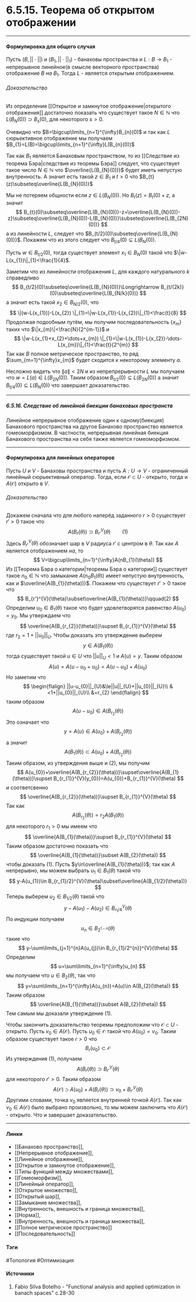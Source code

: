 # 6.5.15. Теорема об открытом отображении
***
#### Формулировка для общего случая
Пусть $(B,||\cdot||)$ и $(B_{1},||\cdot||_{1})$ - банаховы пространства и $L:B\to B_{1}$ - непрерывное линейное(в смысле векторного пространства) отображение $B$ *на* $B_{1}$. Тогда $L$ - является открытым отображением.
###### Доказательство
Из определения [[Открытое и замкнутое отображение|открытого отображения]] достаточно показать что существует такое $N\in\mathbb{N}$ что $L(B_{N}(0))\supset B_{s}(0)$, для некоторого $s>0$.

Очевидно что $B=\bigcup\limits_{n=1}^{\infty}B_{n}(0)$ и так как $L$ сюрьективное отображение мы получаем $B_{1}=L(B)=\bigcup\limits_{n=1}^{\infty}L(B_{n}(0))$

Так как $B_{1}$ является Банаховым пространством, то из [[Следствие из теорема Бэра|следствия из теоремы Бэра]] следует, что существует такое число $N\in\mathbb{N}$ что $\overline{L(B_{N}(0))}$ будет иметь непустую внутренность.
А значит есть такой $z\in B_{1}$ и $t>0$ что $B_{t}(z)\subseteq\overline{L(B_{N}(0))}$

Мы не потеряем общности если $z\in L(B_{N}(0))$. Но $B_{t}(z)=B_{t}(0)+z$, а значит
$$
B_{t}(0)\subseteq\overline{L(B_{N}(0))}-z=\overline{L(B_{N}(0))-z}\subseteq\overline{L(B_{N}(0))-L(B_{N}(0))}\subseteq\overline{L(B_{2N}(0))}
$$
а из линейности $L$, следует что $B_{t/2}(0)\subseteq\overline{L(B_{N}(0))}$. Покажем что из этого следует что $B_{t/4}(0)\subseteq L(B_{N}(0))$.

Пусть $w\in B_{t/2}(0)$, тогда существует элемент $x_{1}\in B_{N}(0)$ такой что $\|w-L(x_{1})\|_{1}<\frac{1}{4}$.

Заметим что из линейности отображения $L$, для каждого натурального $k$ справедливо
$$
B_{t/2}(0)\subseteq\overline{L(B_{N}(0))}\Longrightarrow B_{t/(2k)}(0)\subseteq\overline{L(B_{N/k}(0))}
$$
а значит есть такой $x_{2}\in B_{N/2}(0)$, что
$$
\|(w-L(x_{1}))-L(x_{2}) \|_{1}=\|w-L(x_{1})-L(x_{2})\|_{1}<\frac{t}{8}
$$
Продолжая подообным путём, мы получим последовательность $\{x_{m}\}$ таких что $\|x_{m}\|<\frac{N}{2^{m-1}}$ и
$$
\|w-L(x_{1}+x_{2}+\dots+x_{m}) \|_{1}=\|w-L(x_{1})-L(x_{2})-\dots-L(x_{m})\|_{1}<\frac{t}{2^{m}}
$$
Так как $B$ полное метрическое пространство, то ряд $\sum_{m=1}^{\infty}x_{m}$ будет сходится к некоторому элементу $a$.

Несложно видеть что $\|a\|<2N$ и из непрепрерывности $L$ мы получаем что $w=L(a)\in L(B_{2N}(0))$.
Таким образом $B_{t/2}(0)\subseteq L(B_{2N}(0))$ а значит $B_{t/4}(0)\subseteq L(B_{N}(0))$ что завершает доказательство.
***
##### 6.5.16. Следствие об линейной биекции банаховых пространств
Линейное непрерывное отображение один к одному(биекция) Банахового пространства на другое Банахово пространство является гомеоморфизмом. В частности, непрерывная линейная биекция Банахового пространства на себя также является гомеоморфизмом. 
***
#### Формулировка для линейных операторов
Пусть $U$ и $V$ - Банаховы пространства и пусть $A:U\to V$ - ограниченный линейный сюрьективный оператор. Тогда, если $\mathcal{O}\subset U$ - открыто, тогда и $A(\mathcal{O})$ открыто в $V$.
###### Доказательство
Докажем сначала что для любого наперёд заданного $r>0$ существует $r'>0$ такое что 
$$
A(B_{r}(\theta))\supset B_{r'}^{V}(\theta)\qquad(1)
$$
Здесь $B_{r'}^{V}(\theta)$ обозначает шар в $V$ радиуса $r'$ с центром в $\theta$. Так как $A$ является отображением *на*, то
$$
V=\bigcup\limits_{n=1}^{\infty}A(nB_{1}(\theta))
$$
Из [[Теорема Бэра о категории|теоремы Бэра о категории]] существует такое $n_{0}\in\mathbb{N}$ что замыкание $A(n_{0}B_{1}(\theta))$ имеет непустую внутренность, как и $\overline{A(B_{1}(\theta))}$. Покажем что существует $r'>0$ такое что
$$
B_{r'}^{V}(\theta)\subset\overline{A(B_{1}(\theta))}\qquad(2)
$$
Определим $u_{0}\in B_{1}(\theta)$ такое что будет удовлетворятся равенство $A(u_{0})=y_{0}$. Мы утверждаем что
$$
\overline{A(B_{r_{2}}(\theta))}\supset B_{r_{1}}^{V}(\theta)
$$
где $r_{2}=1+||u_{0}||_{U}$. Чтобы доказать это утверждение выберем
$$
y\in A(B_{1}(\theta))
$$
тогда существует такой $u\in U$ что $||u||_{U}<1$ и $A(u)=y$. Таким образом
$$
A(u)=A(u-u_{0}+u_{0})=A(u-u_{0})+A(u_{0})
$$
Но заметим что
$$
\begin{flalign}
||u-u_{0}||_{U}&\le||u||_{U}+||u_{0}||_{U}\\
&<1+||u_{0}||_{U}\\
&=r_{2}
\end{flalign}
$$
таким образом
$$
A(u-u_{0})\in A(B_{r_{2}}(\theta))
$$
Это означает что
$$
y=A(u)\in A(u_{0})+A(B_{r_{2}}(\theta))
$$
а значит
$$
A(B_{1}(\theta))\subset A(u_{0})+A(B_{r_{2}}(\theta))
$$
Таким образом, из утверждения выше и $(2)$, мы получим
$$
A(u_{0})+\overline{A(B_{r_{2}}(\theta))}\supset\overline{A(B_{1}(\theta))}\supset B_{r_{1}}^{V}(y_{0})=A(u_{0})+B_{r_{1}}^{V}(\theta)
$$
и соответсвенно 
$$
\overline{A(B_{r_{2}}(\theta))}\supset B_{r_{1}}^{V}(\theta)
$$
Так как
$$
A(B_{r_{2}}(\theta))=r_{2}A(B_{1}(\theta))
$$
для некоторого $r_{1}>0$ мы имеем что
$$
\overline{A(B_{1}(\theta))}\supset B_{r_{1}}^{V}(\theta)
$$
Таким образом достаточно показать что 
$$
\overline{A(B_{1}(\theta))}\subset A(B_{2}(\theta))
$$
чтобы доказать $(1)$. Пусть $y\in\overline{A(B_{1}(\theta))}$; так как $A$ непрерывно, мы можем выбрать $u_{1}\in B_{1}(\theta)$ такой что
$$
y-A(u_{1})\in B_{r_{1}/2}^{V}(\theta)\subset\overline{A(B_{1/2}(\theta))}
$$
Теперь выберем $u_{2}\in B_{1/2}(\theta)$ такой что
$$
y-A(u_{1})-A(u_{2})\in B_{r_{1}/4}^{V}(\theta)
$$
По индукции получаем
$$
u_{n}\in B_{2^{1-n}}(\theta)
$$
такие что
$$
y-\sum\limits_{j=1}^{n}A(u_{j})\in B_{r_{1}/2^{n}}^{V}(\theta)
$$
Определим 
$$
u=\sum\limits_{n=1}^{\infty}u_{n}
$$
мы получаем что $u\in B_{2}(\theta)$, так что
$$
y=\sum\limits_{n=1}^{\infty}A(u_{n})=A(u)\in A(B_{2}(\theta))
$$
Таким образом
$$
\overline{A(B_{1}(\theta))}\subset A(B_{2}(\theta))
$$
Тем самым мы доказали утверждение $(1)$. 

Чтобы закончить доказательство теоремы предположим что $\mathcal{O}\subset U$ - открыто. Пусть $v_{0}\in A(\mathcal{O})$. Пусть $u_{0}\in\mathcal{O}$ такой что $A(u_{0})=v_{0}$. Таким образом существует такое $r>0$ что
$$
B_{r}(u_{0})\subset\mathcal{O}
$$
Из утверждения $(1)$, получаем
$$
A(B_{r}(\theta))\supset B_{r'}^{V}(\theta)
$$
для некоторого $r'>0$. Таким образом
$$
A(\mathcal{O})\supset A(u_{0})+A(B_{r}(\theta))\supset v_{0}+B_{r'}^{V}(\theta)
$$
Другими словами, точка $v_{0}$ является внутренней точкой $A(\mathcal{O})$. Так как $v_{0}\in A(\mathcal{O})$ было выбрано произвольно, то мы можем заключить что $A(\mathcal{O})$ - открыто.
Что и завершает доказательство.
***
#### Линки
- [[Банахово пространство]],
- [[Непрерывное отображение]],
- [[Линейное отображение]],
- [[Открытое и замкнутое отображение]],
- [[Типы функций между множествами]],
- [[Гомеоморфизм]],
- [[Линейный оператор]],
- [[Открытое множество]],
- [[Открытый шар]],
- [[Замыкание множества]],
- [[Внутренность, внешность и граница множества]],
- [[Норма]],
- [[Внутренность, внешность и граница множества]],
- [[Полное метрическое пространство]]
- [[Последовательность]]

#### Тэги
 #Топология 
 #Оптимизация 
#### Источники
1. Fabio Silva Botelho - "Functional analysis and applied optimization in banach spaces" c.28-30